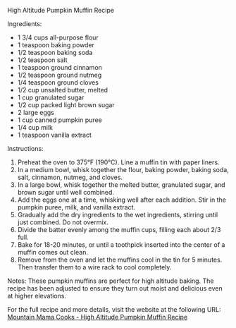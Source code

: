 High Altitude Pumpkin Muffin Recipe

Ingredients:
- 1 3/4 cups all-purpose flour
- 1 teaspoon baking powder
- 1/2 teaspoon baking soda
- 1/2 teaspoon salt
- 1 teaspoon ground cinnamon
- 1/2 teaspoon ground nutmeg
- 1/4 teaspoon ground cloves
- 1/2 cup unsalted butter, melted
- 1 cup granulated sugar
- 1/2 cup packed light brown sugar
- 2 large eggs
- 1 cup canned pumpkin puree
- 1/4 cup milk
- 1 teaspoon vanilla extract

Instructions:
1. Preheat the oven to 375°F (190°C). Line a muffin tin with paper liners.
2. In a medium bowl, whisk together the flour, baking powder, baking soda, salt, cinnamon, nutmeg, and cloves.
3. In a large bowl, whisk together the melted butter, granulated sugar, and brown sugar until well combined.
4. Add the eggs one at a time, whisking well after each addition. Stir in the pumpkin puree, milk, and vanilla extract.
5. Gradually add the dry ingredients to the wet ingredients, stirring until just combined. Do not overmix.
6. Divide the batter evenly among the muffin cups, filling each about 2/3 full.
7. Bake for 18-20 minutes, or until a toothpick inserted into the center of a muffin comes out clean.
8. Remove from the oven and let the muffins cool in the tin for 5 minutes. Then transfer them to a wire rack to cool completely.

Notes:
These pumpkin muffins are perfect for high altitude baking. The recipe has been adjusted to ensure they turn out moist and delicious even at higher elevations.

For the full recipe and more details, visit the website at the following URL: [Mountain Mama Cooks - High Altitude Pumpkin Muffin Recipe](https://mountainmamacooks.com/high-altitude-pumpkin-muffin-recipe/)